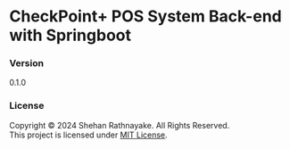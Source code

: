 # CheckPoint+ POS System Back-end with Springboot

### Version
0.1.0

### License
Copyright &copy; 2024 Shehan Rathnayake. All Rights Reserved.<br>
This project is licensed under [MIT License](License.txt).

